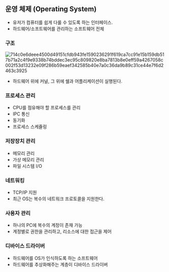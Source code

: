 ## 운영 체제 (Operating System)
- 유저가 컴퓨터를 쉽게 다룰 수 있도록 하는 인터페이스. 
- 하드웨어/소프트웨어를 관리하는 소프트웨어 전체

### 구조
 ![714c0e6deee4500d49151cfdb943fe1590236291f619ca7cc91e15b159db517b71a2c4f9e9338b74bddec3ec95c809820e8ba7813b8e0eff59a4267058c002f53d13232e09f286b59eaef342585b40e7a0c36da9b89c31ce44e7f6d2463c3925](https://user-images.githubusercontent.com/39939886/183295114-b035de03-308c-41d7-9927-60397b7338fa.png)

- 하드웨어 위에 커널, 그 위에 쉘과 어플리케이션이 실행된다. 

### 프로세스 관리
- CPU를 점유해야 할 프로세스를 관리
- IPC 통신
- 동기화
- 프로세스 스케쥴링

### 저장장치 관리
- 메모리 관리
- 가상 메모리 관리
- 파일 시스템 I/O

### 네트워킹
- TCP/IP 지원
- 최근 OS는 복수의 네트워크 프로토콜을 지원한다. 

### 사용자 관리
- 하나의 PC에 복수의 계정이 존재 가능
- 계정별로 권한을 관리하고, 리소스에 대한 접근을 제어

### 디바이스 드라이버
- 하드웨어를 OS가 인식하도록 하는 소프트웨어
- 하드웨어를 추상화해주는 계층이 디바이스 드라이버
